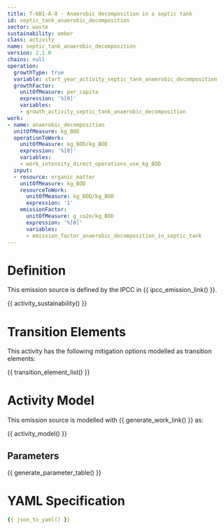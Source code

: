 ```yaml
---
title: T-6B1-A-8 - Anaerobic decomposition in a septic tank
id: septic_tank_anaerobic_decomposition
sector: waste
sustainability: amber
class: activity
name: septic_tank_anaerobic_decomposition
version: 2.1.0
chains: null
operation:
  growthType: true
  variable: start_year_activity_septic_tank_anaerobic_decomposition
  growthFactor:
    unitOfMeasure: per_capita
    expression: '%[0]'
    variables:
    - growth_activity_septic_tank_anaerobic_decomposition
work:
- name: anaerobic_decomposition
  unitOfMeasure: kg_BOD
  operationToWork:
    unitOfMeasure: kg_BOD/kg_BOD
    expression: '%[0]'
    variables:
    - work_intensity_direct_operations_use_kg_BOD
  input:
  - resource: organic_matter
    unitOfMeasure: kg_BOD
    resourceToWork:
      unitOfMeasure: kg_BOD/kg_BOD
      expression: '1'
    emissionFactor:
      unitOfMeasure: g_co2e/kg_BOD
      expression: '%[0]'
      variables:
      - emission_factor_anaerobic_decomposition_in_septic_tank
---
```

# Definition
This emission source is defined by the IPCC in {{ ipcc_emission_link() }}.


{{ activity_sustainability() }}

# Transition Elements

This activity has the following mitigation options modelled as transition elements:

{{ transition_element_list() }}

# Activity Model
This emission source is modelled with {{ generate_work_link() }} as:

{{ activity_model() }}

## Parameters

{{ generate_parameter_table() }}

# YAML Specification

```yaml
{{ json_to_yaml() }}
```